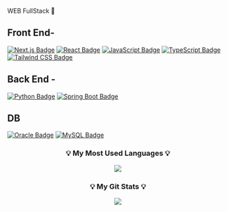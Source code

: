  WEB FullStack 🫠

## Front End-
[![Next.js Badge](https://img.shields.io/badge/-Next.js-000000?style=flat&logo=Next.js&logoColor=white)](#)
[![React Badge](https://img.shields.io/badge/-React-61DAFB?style=flat&logo=React&logoColor=white)](#)
[![JavaScript Badge](https://img.shields.io/badge/-JavaScript-F7DF1E?style=flat&logo=JavaScript&logoColor=black)](#)
[![TypeScript Badge](https://img.shields.io/badge/-TypeScript-3178C6?style=flat&logo=TypeScript&logoColor=white)](#)
[![Tailwind CSS Badge](https://img.shields.io/badge/-Tailwind_CSS-38B2AC?style=flat&logo=tailwind-css&logoColor=white)](#)



## Back End -
[![Python Badge](https://img.shields.io/badge/-Python-3776AB?style=flat&logo=Python&logoColor=white)](#)
[![Spring Boot Badge](https://img.shields.io/badge/-Spring_Boot-6DB33F?style=flat&logo=spring-boot&logoColor=white)](#)

## DB 
[![Oracle Badge](https://img.shields.io/badge/-Oracle-F80000?style=flat&logo=oracle&logoColor=white)](#)
[![MySQL Badge](https://img.shields.io/badge/-MySQL-4479A1?style=flat&logo=mysql&logoColor=white)](#)


<h3 align="center">💡 My Most Used Languages 💡</h3>
<p align="center">
  <a href="https://github.com/LeeSungGeun7">
    <img align="center" src="https://github-readme-stats.vercel.app/api/top-langs/?username=LeeSungGeun7&layout=compact&show_icons=true&show_owner=true&hide_title=true&theme=nord&hide=true" />
  </a>
</p>
<h3 align="center">💡 My Git Stats 💡</h3>
<p align="center">
  <a href="https://github.com/LeeSungGeun7">
    <img align="center" src="https://github-readme-stats.vercel.app/api?username=LeeSungGeun7&hide=true&hide_title=true&show_icons=true&include_all_commits=true&theme=nord" />
  </a>
</p>
